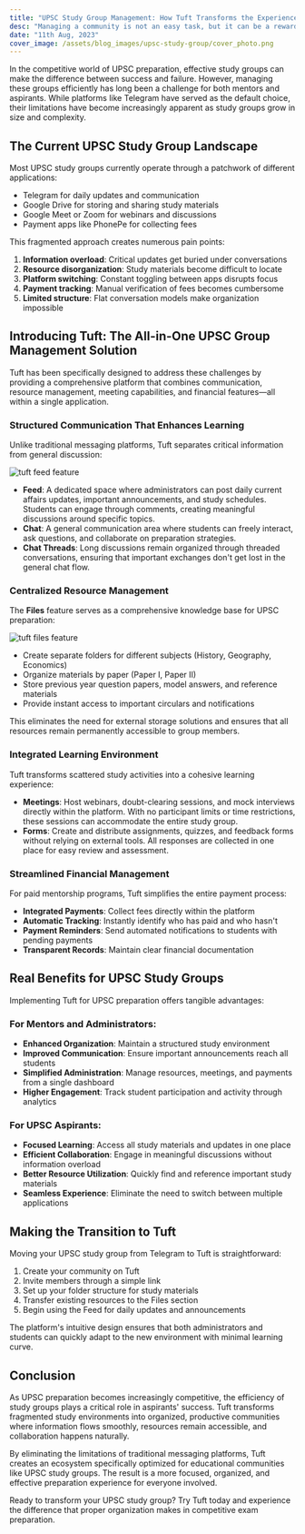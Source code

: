 ```yaml
---
title: "UPSC Study Group Management: How Tuft Transforms the Experience"
desc: "Managing a community is not an easy task, but it can be a rewarding experience if done correctly."
date: "11th Aug, 2023"
cover_image: /assets/blog_images/upsc-study-group/cover_photo.png
---
```


In the competitive world of UPSC preparation, effective study groups can make the difference between success and failure. However, managing these groups efficiently has long been a challenge for both mentors and aspirants. While platforms like Telegram have served as the default choice, their limitations have become increasingly apparent as study groups grow in size and complexity.

## The Current UPSC Study Group Landscape

Most UPSC study groups currently operate through a patchwork of different applications:

- Telegram for daily updates and communication
- Google Drive for storing and sharing study materials
- Google Meet or Zoom for webinars and discussions
- Payment apps like PhonePe for collecting fees

This fragmented approach creates numerous pain points:

1. **Information overload**: Critical updates get buried under conversations
2. **Resource disorganization**: Study materials become difficult to locate
3. **Platform switching**: Constant toggling between apps disrupts focus
4. **Payment tracking**: Manual verification of fees becomes cumbersome
5. **Limited structure**: Flat conversation models make organization impossible

## Introducing Tuft: The All-in-One UPSC Group Management Solution

Tuft has been specifically designed to address these challenges by providing a comprehensive platform that combines communication, resource management, meeting capabilities, and financial features—all within a single application.

### Structured Communication That Enhances Learning

Unlike traditional messaging platforms, Tuft separates critical information from general discussion:

![tuft feed feature](https://pub-3a63e4a193254663a7631829c69adb4a.r2.dev/blog_images/upsc-study-group/announcements.png)

- **Feed**: A dedicated space where administrators can post daily current affairs updates, important announcements, and study schedules. Students can engage through comments, creating meaningful discussions around specific topics.
- **Chat**: A general communication area where students can freely interact, ask questions, and collaborate on preparation strategies.
- **Chat Threads**: Long discussions remain organized through threaded conversations, ensuring that important exchanges don't get lost in the general chat flow.

### Centralized Resource Management

The **Files** feature serves as a comprehensive knowledge base for UPSC preparation:

![tuft files feature](https://pub-3a63e4a193254663a7631829c69adb4a.r2.dev/blog_images/upsc-study-group/files.png)

- Create separate folders for different subjects (History, Geography, Economics)
- Organize materials by paper (Paper I, Paper II)
- Store previous year question papers, model answers, and reference materials
- Provide instant access to important circulars and notifications

This eliminates the need for external storage solutions and ensures that all resources remain permanently accessible to group members.

### Integrated Learning Environment

Tuft transforms scattered study activities into a cohesive learning experience:

- **Meetings**: Host webinars, doubt-clearing sessions, and mock interviews directly within the platform. With no participant limits or time restrictions, these sessions can accommodate the entire study group.
- **Forms**: Create and distribute assignments, quizzes, and feedback forms without relying on external tools. All responses are collected in one place for easy review and assessment.

### Streamlined Financial Management

For paid mentorship programs, Tuft simplifies the entire payment process:

- **Integrated Payments**: Collect fees directly within the platform
- **Automatic Tracking**: Instantly identify who has paid and who hasn't
- **Payment Reminders**: Send automated notifications to students with pending payments
- **Transparent Records**: Maintain clear financial documentation

## Real Benefits for UPSC Study Groups

Implementing Tuft for UPSC preparation offers tangible advantages:

### For Mentors and Administrators:

- **Enhanced Organization**: Maintain a structured study environment
- **Improved Communication**: Ensure important announcements reach all students
- **Simplified Administration**: Manage resources, meetings, and payments from a single dashboard
- **Higher Engagement**: Track student participation and activity through analytics

### For UPSC Aspirants:

- **Focused Learning**: Access all study materials and updates in one place
- **Efficient Collaboration**: Engage in meaningful discussions without information overload
- **Better Resource Utilization**: Quickly find and reference important study materials
- **Seamless Experience**: Eliminate the need to switch between multiple applications

## Making the Transition to Tuft

Moving your UPSC study group from Telegram to Tuft is straightforward:

1. Create your community on Tuft
2. Invite members through a simple link
3. Set up your folder structure for study materials
4. Transfer existing resources to the Files section
5. Begin using the Feed for daily updates and announcements

The platform's intuitive design ensures that both administrators and students can quickly adapt to the new environment with minimal learning curve.

## Conclusion

As UPSC preparation becomes increasingly competitive, the efficiency of study groups plays a critical role in aspirants' success. Tuft transforms fragmented study environments into organized, productive communities where information flows smoothly, resources remain accessible, and collaboration happens naturally.

By eliminating the limitations of traditional messaging platforms, Tuft creates an ecosystem specifically optimized for educational communities like UPSC study groups. The result is a more focused, organized, and effective preparation experience for everyone involved.

Ready to transform your UPSC study group? Try Tuft today and experience the difference that proper organization makes in competitive exam preparation.
